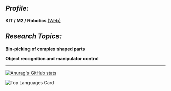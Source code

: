 ## *Profile:*
**KIT / M2 / Robotics** [(Web)](https://sekiyanosaka.github.io/)

## *Research Topics:*

**Bin-picking of complex shaped parts**

**Object recognition and manipulator control**

---
[![Anurag's GitHub stats](https://github-readme-stats.vercel.app/api?username=SekiyaNosaka&count_private=true&show_icons=true&theme=radical)](https://github.com/anuraghazra/github-readme-stats)

![Top Languages Card](https://github-readme-stats.vercel.app/api/top-langs/?username=SekiyaNosaka&langs_count=10&hide=CMake&layout=compact)
